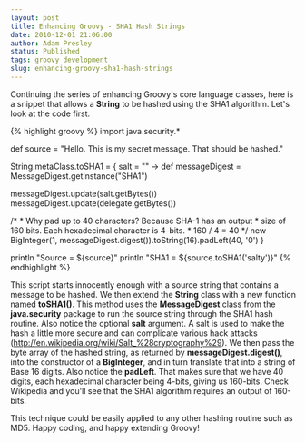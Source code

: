 ```yaml
---
layout: post
title: Enhancing Groovy - SHA1 Hash Strings
date: 2010-12-01 21:06:00
author: Adam Presley
status: Published
tags: groovy development
slug: enhancing-groovy-sha1-hash-strings
---
```

Continuing the series of enhancing Groovy's core language classes, here
is a snippet that allows a **String** to be hashed using the SHA1
algorithm. Let's look at the code first.

{% highlight groovy %}
import java.security.*

def source = "Hello. This is my secret message. That should be hashed."

String.metaClass.toSHA1 = { salt = "" ->
   def messageDigest = MessageDigest.getInstance("SHA1")

   messageDigest.update(salt.getBytes())
   messageDigest.update(delegate.getBytes())

   /*
    * Why pad up to 40 characters? Because SHA-1 has an output
    * size of 160 bits. Each hexadecimal character is 4-bits.
    * 160 / 4 = 40
    */
   new BigInteger(1, messageDigest.digest()).toString(16).padLeft(40, '0')
}

println "Source = ${source}"
println "SHA1 = ${source.toSHA1('salty')}"
{% endhighlight %}

This script starts innocently enough with a source string that contains
a message to be hashed. We then extend the **String** class with a new
function named **toSHA1()**. This method uses the **MessageDigest**
class from the **java.security** package to run the source string
through the SHA1 hash routine. Also notice the optional **salt**
argument. A salt is used to make the hash a little more secure and can
complicate various hack attacks
(<http://en.wikipedia.org/wiki/Salt_%28cryptography%29>). We then pass
the byte array of the hashed string, as returned by
**messageDigest.digest()**, into the constructor of a **BigInteger**,
and in turn translate that into a string of Base 16 digits. Also notice
the **padLeft**. That makes sure that we have 40 digits, each
hexadecimal character being 4-bits, giving us 160-bits. Check Wikipedia
and you'll see that the SHA1 algorithm requires an output of 160-bits.

This technique could be easily applied to any other hashing routine such
as MD5. Happy coding, and happy extending Groovy!
